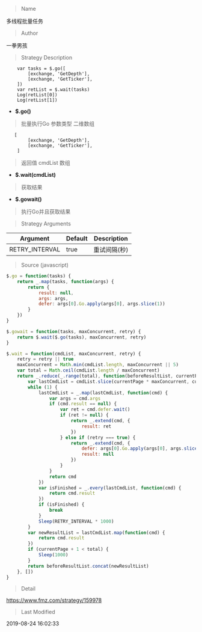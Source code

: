 
> Name

多线程批量任务

> Author

一拳男孩

> Strategy Description

```
    var tasks = $.go([
        [exchange, 'GetDepth'],
        [exchange, 'GetTicker'],
    ])
    var retList = $.wait(tasks)
    Log(retList[0])
    Log(retList[1])
```

- **$.go()**
> 批量执行Go
> 参数类型 二维数组
```
   [
        [exchange, 'GetDepth'],
        [exchange, 'GetTicker'],
    ]
```
> 返回值 cmdList 数组

- **$.wait(cmdList)**
> 获取结果

- **$.gowait()**
> 执行Go并且获取结果

> Strategy Arguments



|Argument|Default|Description|
|----|----|----|
|RETRY_INTERVAL|true|重试间隔(秒)|


> Source (javascript)

``` javascript
$.go = function(tasks) {
    return _.map(tasks, function(args) {
        return {
            result: null,
            args: args,
            defer: args[0].Go.apply(args[0], args.slice(1))
        }
    })
}

$.gowait = function(tasks, maxConcurrent, retry) {
    return $.wait($.go(tasks), maxConcurrent, retry)
}

$.wait = function(cmdList, maxConcurrent, retry) {
    retry = retry || true
    maxConcurrent = Math.min(cmdList.length, maxConcurrent || 5)
    var total = Math.ceil(cmdList.length / maxConcurrent)
    return _.reduce(_.range(total), function(beforeResultList, currentPage) {
        var lastCmdList = cmdList.slice(currentPage * maxConcurrent, currentPage * maxConcurrent + maxConcurrent)
        while (1) {
            lastCmdList = _.map(lastCmdList, function(cmd) {
                var args = cmd.args
                if (cmd.result == null) {
                    var ret = cmd.defer.wait()
                    if (ret != null) {
                        return _.extend(cmd, {
                            result: ret
                        })
                    } else if (retry === true) {
                        return _.extend(cmd, {
                            defer: args[0].Go.apply(args[0], args.slice(1)),
                            result: null
                        })
                    }
                }
                return cmd
            })
            var isFinished = _.every(lastCmdList, function(cmd) {
                return cmd.result
            })
            if (isFinished) {
                break
            }
            Sleep(RETRY_INTERVAL * 1000)
        }
        var newResultList = lastCmdList.map(function(cmd) {
            return cmd.result
        })
        if (currentPage + 1 < total) {
            Sleep(1000)
        }
        return beforeResultList.concat(newResultList)
    }, [])
}
```

> Detail

https://www.fmz.com/strategy/159978

> Last Modified

2019-08-24 16:02:33
